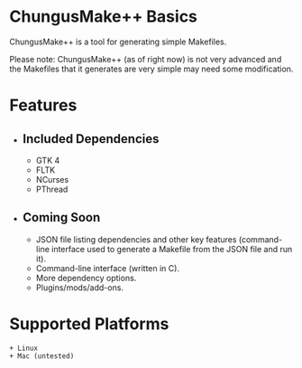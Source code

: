 # ChungusMake++ Basics

ChungusMake++ is a tool for generating simple Makefiles.

Please note: ChungusMake++ (as of right now) is not very advanced and the Makefiles that it generates are very simple may need some modification.

# Features

+ ## Included Dependencies 
	+ GTK 4
	+ FLTK
	+ NCurses
	+ PThread

+ ## Coming Soon
	+ JSON file listing dependencies and other key features (command-line interface used to generate a Makefile from the JSON file and run it).
	+ Command-line interface (written in C).
	+ More dependency options.
	+ Plugins/mods/add-ons.


# Supported Platforms

	+ Linux
	+ Mac (untested)



